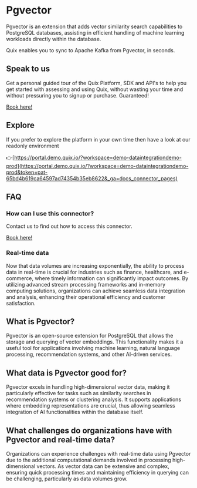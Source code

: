 <!-- START MARKDOWN -->
<!--[tech-name]-->
# Pgvector

<!--[blurb-about-tech]-->
Pgvector is an extension that adds vector similarity search capabilities to PostgreSQL databases, assisting in efficient handling of machine learning workloads directly within the database.

Quix enables you to sync to Apache Kafka <span id="to_or_from">from</span> <span id="techname">Pgvector</span>, in seconds.

## Speak to us

Get a personal guided tour of the Quix Platform, SDK and API's to help you get started with assessing and using Quix, without wasting your time and without pressuring you to signup or purchase. Guaranteed!

[Book here!](https://quix.io/book-a-demo)


## Explore

If you prefer to explore the platform in your own time then have a look at our readonly environment

👉[https://portal.demo.quix.io/?workspace=demo-dataintegrationdemo-prod](https://portal.demo.quix.io/?workspace=demo-dataintegrationdemo-prod&token=pat-65bd4b619ca64597ad74354b35eb8622&_ga=docs_connector_pages)


## FAQ 

### How can I use this connector?

Contact us to find out how to access this connector.

[Book here!](https://quix.io/book-a-demo)

### Real-time data

Now that data volumes are increasing exponentially, the ability to process data in real-time is crucial for industries such as finance, healthcare, and e-commerce, where timely information can significantly impact outcomes. By utilizing advanced stream processing frameworks and in-memory computing solutions, organizations can achieve seamless data integration and analysis, enhancing their operational efficiency and customer satisfaction.

## What is <span id="techname">Pgvector</span>?

<!--[tech-seo-text]-->
Pgvector is an open-source extension for PostgreSQL that allows the storage and querying of vector embeddings. This functionality makes it a useful tool for applications involving machine learning, natural language processing, recommendation systems, and other AI-driven services.

## What data is <span id="techname">Pgvector</span> good for?

<!--[tech-data-seo-text]-->
Pgvector excels in handling high-dimensional vector data, making it particularly effective for tasks such as similarity searches in recommendation systems or clustering analysis. It supports applications where embedding representations are crucial, thus allowing seamless integration of AI functionalities within the database itself.

## What challenges do organizations have with <span id="techname">Pgvector</span> and real-time data?

<!--[tech-challenges-seo-text]-->
Organizations can experience challenges with real-time data using Pgvector due to the additional computational demands involved in processing high-dimensional vectors. As vector data can be extensive and complex, ensuring quick processing times and maintaining efficiency in querying can be challenging, particularly as data volumes grow.
<!-- END MARKDOWN -->